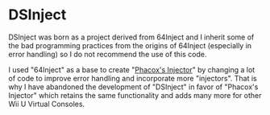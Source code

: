 # DSInject

DSInject was born as a project derived from 64Inject and I inherit some of the bad programming practices from the origins of 64Inject (especially in error handling) so I do not recommend the use of this code.

I used "64Inject" as a base to create "[Phacox's Injector](https://github.com/phacoxcll/PhacoxsInjector)" by changing a lot of code to improve error handling and incorporate more "injectors". That is why I have abandoned the development of "DSInject" in favor of "Phacox's Injector" which retains the same functionality and adds many more for other Wii U Virtual Consoles.
